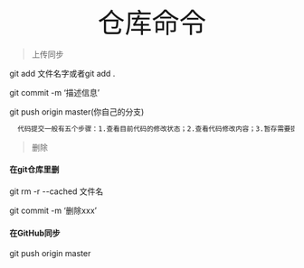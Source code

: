 <p align="center"><font size="20px">仓库命令</font></p>

> 上传同步

git add 文件名字或者git add .    

git commit -m ‘描述信息’  

git push origin master(你自己的分支)


```html
  代码提交一般有五个步骤：1.查看目前代码的修改状态；2.查看代码修改内容；3.暂存需要提交的文件；4.提交已暂存的文件；5.同步到服务器
```
> 删除

#### 在git仓库里删

git rm  -r  --cached  文件名

git commit -m ‘删除xxx’

#### 在GitHub同步

git push  origin master



